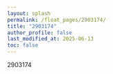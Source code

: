 ```yaml
---
layout: splash
permalink: /float_pages/2903174/
title: "2903174"
author_profile: false
last_modified_at: 2025-06-13
toc: false
---
```

 
2903174
